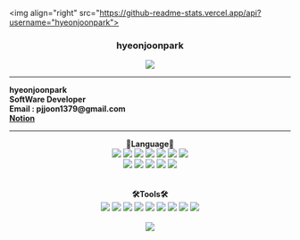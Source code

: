 <img align="right" src="https://github-readme-stats.vercel.app/api?username="hyeonjoonpark">
  <div align="center">

  ### <b> hyeonjoonpark </b> 


<a href="https://github.com/hyeonjoonpark"></a>
  <a href="https://www.instagram.com/jjoon1379/"><img src="https://img.shields.io/badge/Instagram-FF0080?style=flat-round&logo=instagram&logoColor=white"/>
</a>
</div>

---

<div align="left">
  <b>hyeonjoonpark<br>SoftWare Developer</b><br>
  <b>Email : pjjoon1379@gmail.com</b><br>
  <b><a href="https://www.notion.so/4eda0ae435f348428da1d2ecd81022ad">Notion</a></b>
</div>

---

<div align="left">
<div align="center"> 
<b>📖Language📖</b>
</div>
<div align="center">
  <img src="https://img.shields.io/badge/C-00daf2?style=for-the-badge&logo=C&logoColor=white">
  <img src="https://img.shields.io/badge/html5-E34F26?style=for-the-badge&logo=html5&logoColor=white">
  <img src="https://img.shields.io/badge/css3-ff00ff?style=for-the-badge&logo=css3&logoColor=white">
  <img src="https://img.shields.io/badge/Javascript-e4e94f?style=for-the-badge&logo=javascript&logoColor=white">
  <img src="https://img.shields.io/badge/Node.js-02a100?style=for-the-badge&logo=node.js&logoColor=white">
  <img src="https://img.shields.io/badge/Oracle-d3a102?style=for-the-badge&logo=oracle&logoColor=white">
  <img src="https://img.shields.io/badge/Java-007396?style=for-the-badge&logo=java&logoColor=white">
  <br>
  <img src="https://img.shields.io/badge/spring-6DB33F?style=for-the-badge&logo=spring&logoColor=white"> 
  <img src="https://img.shields.io/badge/express-000000?style=for-the-badge&logo=express&logoColor=white">
  <img src="https://img.shields.io/badge/R-ffffff?style=for-the-badge&logo=r&logoColor=black">
  <img src="https://img.shields.io/badge/Dart-343939?style=for-the-badge&logo=dart&logoColor=black">
  <img src="https://img.shields.io/badge/MySQL-ac4534?style=for-the-badge&logo=mysql&logoColor=black">
  <br>
  
<div align="center">
  <br><br>
<b>🛠Tools🛠</b>
  </div>
  <div align="center">
<img src="https://img.shields.io/badge/Visual Studio code-24acf2?style=flat-round&logo=visualstudiocode&logoColor=white"/>
<img src="https://img.shields.io/badge/IntelliJ-darkblue?style=flat-round&logo=intelliJ&logoColor=white"/>
<img src="https://img.shields.io/badge/Android Studio-24acf2?style=flat-round&logo=androidstudio&logoColor=white"/>
<img src="https://img.shields.io/badge/Google colab-163264?style=flat-round&logo=googlecolab&logoColor=white"/>
<img src="https://img.shields.io/badge/Pycharm-aa34f4?style=flat-round&logo=pycharm&logoColor=white"/>
<img src="https://img.shields.io/badge/Jupyter notebook-bb2345?style=flat-round&logo=jupyternotebook&logoColor=white"/>
<img src="https://img.shields.io/badge/Git-orange?style=flat-round&logo=Git&logoColor=white"/>
<img src="https://img.shields.io/badge/Github-black?style=flat-round&logo=Github&logoColor=white"/>
<img src="https://img.shields.io/badge/linux-red?style=flat-round&logo=linux&logoColor=black"> 
  </div>
  </div>
</div>
<br>
<div align="center">
  <img src="https://github-readme-stats.vercel.app/api/top-langs/?username=hyeonjoonpark&layout=compact&theme=onedark"/> <br>
</div>
</div>
